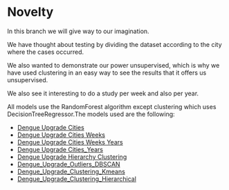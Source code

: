 # Novelty
In this branch we will give way to our imagination.

We have thought about testing by dividing the dataset according to the city where the cases occurred.

We also wanted to demonstrate our power unsupervised, which is why we have used clustering in an easy way to see the results that it offers us unsupervised.

We also see it interesting to do a study per week and also per year.

All models use the RandomForest algorithm except clustering which uses DecisionTreeRegressor.The models used are the following:
  - [Dengue Upgrade Cities](https://github.com/sergiosb99/SSJ_SupervisedLearning/blob/Novelty/Dengue_Upgrade_Cities.ipynb)
  - [Dengue Upgrade Cities Weeks](https://github.com/sergiosb99/SSJ_SupervisedLearning/blob/Novelty/Dengue_Upgrade_Cities_Weeks.ipynb)
  - [Dengue Upgrade Cities Weeks Years](https://github.com/sergiosb99/SSJ_SupervisedLearning/blob/Novelty/Dengue_Upgrade_Cities_Weeks_Years.ipynb)
  - [Dengue Upgrade Cities_Years](https://github.com/sergiosb99/SSJ_SupervisedLearning/blob/Novelty/Dengue_Upgrade_Cities_Years.ipynb)
  - [Dengue Upgrade Hierarchy Clustering](https://github.com/sergiosb99/SSJ_SupervisedLearning/blob/Novelty/Dengue_Upgrade_Hierarchy_Clustering.ipynb)
  - [Dengue_Upgrade_Outliers_DBSCAN](https://github.com/sergiosb99/SSJ_SupervisedLearning/blob/Novelty/Dengue_Upgrade_Outliers_DBSCAN.ipynb)
  - [Dengue_Upgrade_Clustering_Kmeans](https://github.com/sergiosb99/SSJ_SupervisedLearning/blob/Novelty/Dengue_Upgrade_Clustering_Kmeans.ipynb)
  - [Dengue_Upgrade_Clustering_Hierarchical](https://github.com/sergiosb99/SSJ_SupervisedLearning/blob/Novelty/Dengue_Upgrade_Clustering_Hierarchical.ipynb)
